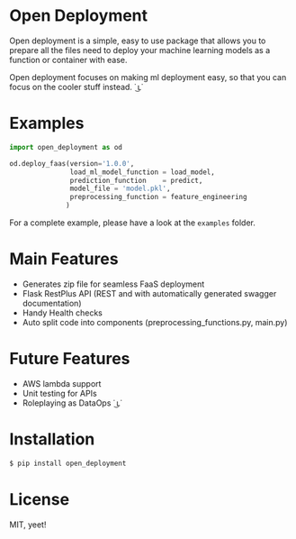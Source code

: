 # Open Deployment
Open deployment is a simple, easy to use package that allows you to prepare all the files need to deploy your machine learning models as a function or container with ease.

Open deployment focuses on making ml deployment easy, so that you can focus on the cooler stuff instead. ˙ ͜ʟ˙

# Examples
```python
import open_deployment as od

od.deploy_faas(version='1.0.0',
               load_ml_model_function = load_model,
               prediction_function    = predict,
               model_file = 'model.pkl',
               preprocessing_function = feature_engineering
              )
```

For a complete example, please have a look at the `examples` folder.

# Main Features
- Generates zip file for seamless FaaS deployment
- Flask RestPlus API (REST and with automatically generated swagger documentation)
- Handy Health checks
- Auto split code into components (preprocessing_functions.py, main.py)

# Future Features
- AWS lambda support
- Unit testing for APIs
- Roleplaying as DataOps ˙ ͜ʟ˙

# Installation
```sh
$ pip install open_deployment
```

# License
MIT, yeet!
